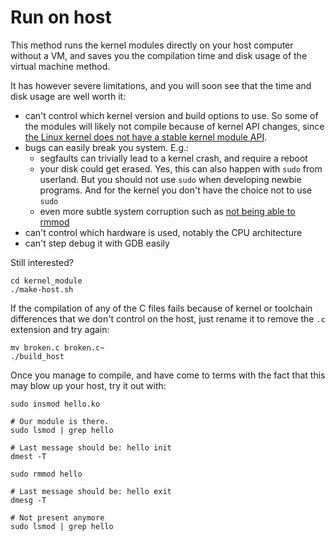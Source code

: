 # Run on host

This method runs the kernel modules directly on your host computer without a VM, and saves you the compilation time and disk usage of the virtual machine method.

It has however severe limitations, and you will soon see that the time and disk usage are well worth it:

-   can't control which kernel version and build options to use. So some of the modules will likely not compile because of kernel API changes, since [the Linux kernel does not have a stable kernel module API](https://stackoverflow.com/questions/37098482/how-to-build-a-linux-kernel-module-so-that-it-is-compatible-with-all-kernel-rele/45429681#45429681).
-   bugs can easily break you system. E.g.:
    - segfaults can trivially lead to a kernel crash, and require a reboot
    - your disk could get erased. Yes, this can also happen with `sudo` from userland. But you should not use `sudo` when developing newbie programs. And for the kernel you don't have the choice not to use `sudo`
    - even more subtle system corruption such as [not being able to rmmod](https://unix.stackexchange.com/questions/78858/cannot-remove-or-reinsert-kernel-module-after-error-while-inserting-it-without-r)
-   can't control which hardware is used, notably the CPU architecture
-   can't step debug it with GDB easily

Still interested?

    cd kernel_module
    ./make-host.sh

If the compilation of any of the C files fails because of kernel or toolchain differences that we don't control on the host, just rename it to remove the `.c` extension and try again:

    mv broken.c broken.c~
    ./build_host

Once you manage to compile, and have come to terms with the fact that this may blow up your host, try it out with:

    sudo insmod hello.ko

    # Our module is there.
    sudo lsmod | grep hello

    # Last message should be: hello init
    dmest -T

    sudo rmmod hello

    # Last message should be: hello exit
    dmesg -T

    # Not present anymore
    sudo lsmod | grep hello
